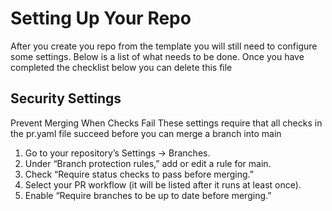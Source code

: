 # Setting Up Your Repo
After you create you repo from the template you will still need to configure some settings. 
Below is a list of what needs to be done. Once you have completed the checklist below you can delete this file


## Security Settings

Prevent Merging When Checks Fail
These settings require that all checks in the pr.yaml file succeed before you can merge a branch into main

1. Go to your repository’s Settings → Branches.
2. Under “Branch protection rules,” add or edit a rule for main.
3. Check “Require status checks to pass before merging.”
4. Select your PR workflow (it will be listed after it runs at least once).
5. Enable “Require branches to be up to date before merging.”
